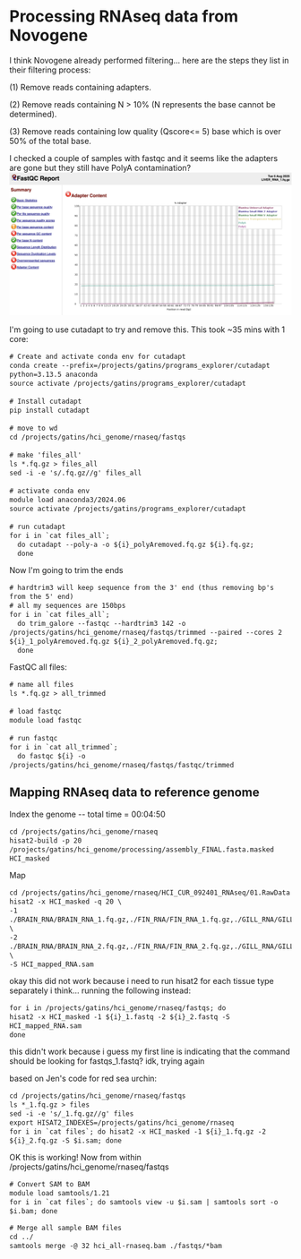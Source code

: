 # Processing RNAseq data from Novogene

I think Novogene already performed filtering... here are the steps they list in their filtering process:

(1) Remove reads containing adapters.

(2) Remove reads containing N > 10% (N represents the base cannot be determined).

(3) Remove reads containing low quality (Qscore<= 5) base which is over 50% of the total base.

I checked a couple of samples with fastqc and it seems like the adapters are gone but they still have PolyA contamination?
![plot](photos/polyA_liver.png)

I'm going to use cutadapt to try and remove this. This took ~35 mins with 1 core:
```
# Create and activate conda env for cutadapt
conda create --prefix=/projects/gatins/programs_explorer/cutadapt python=3.13.5 anaconda
source activate /projects/gatins/programs_explorer/cutadapt

# Install cutadapt
pip install cutadapt

# move to wd
cd /projects/gatins/hci_genome/rnaseq/fastqs

# make 'files_all'
ls *.fq.gz > files_all
sed -i -e 's/.fq.gz//g' files_all

# activate conda env
module load anaconda3/2024.06
source activate /projects/gatins/programs_explorer/cutadapt

# run cutadapt
for i in `cat files_all`;
  do cutadapt --poly-a -o ${i}_polyAremoved.fq.gz ${i}.fq.gz;
  done
```

Now I'm going to trim the ends
```
# hardtrim3 will keep sequence from the 3' end (thus removing bp's from the 5' end)
# all my sequences are 150bps
for i in `cat files_all`;
  do trim_galore --fastqc --hardtrim3 142 -o /projects/gatins/hci_genome/rnaseq/fastqs/trimmed --paired --cores 2 ${i}_1_polyAremoved.fq.gz ${i}_2_polyAremoved.fq.gz;
  done
```

FastQC all files:
```
# name all files
ls *.fq.gz > all_trimmed

# load fastqc
module load fastqc

# run fastqc
for i in `cat all_trimmed`;
  do fastqc ${i} -o /projects/gatins/hci_genome/rnaseq/fastqs/fastqc/trimmed
```

## Mapping RNAseq data to reference genome
Index the genome -- total time = 00:04:50
```
cd /projects/gatins/hci_genome/rnaseq
hisat2-build -p 20 /projects/gatins/hci_genome/processing/assembly_FINAL.fasta.masked HCI_masked
```

Map
```
cd /projects/gatins/hci_genome/rnaseq/HCI_CUR_092401_RNAseq/01.RawData
hisat2 -x HCI_masked -q 20 \
-1 ./BRAIN_RNA/BRAIN_RNA_1.fq.gz,./FIN_RNA/FIN_RNA_1.fq.gz,./GILL_RNA/GILL_RNA_1.fq.gz,./LIVER_RNA/LIVER_RNA_1.fq.gz,./MUSCLE_RNA/MUSCLE_RNA_1.fq.gz \
-2 ./BRAIN_RNA/BRAIN_RNA_2.fq.gz,./FIN_RNA/FIN_RNA_2.fq.gz,./GILL_RNA/GILL_RNA_2.fq.gz,./LIVER_RNA/LIVER_RNA_2.fq.gz,./MUSCLE_RNA/MUSCLE_RNA_2.fq.gz \
-S HCI_mapped_RNA.sam
```
okay this did not work because i need to run hisat2 for each tissue type separately i think... running the following instead:
```
for i in /projects/gatins/hci_genome/rnaseq/fastqs; do
hisat2 -x HCI_masked -1 ${i}_1.fastq -2 ${i}_2.fastq -S HCI_mapped_RNA.sam
done
```
this didn't work because i guess my first line is indicating that the command should be looking for fastqs_1.fastq? idk, trying again

based on Jen's code for red sea urchin:
```
cd /projects/gatins/hci_genome/rnaseq/fastqs
ls *_1.fq.gz > files
sed -i -e 's/_1.fq.gz//g' files
export HISAT2_INDEXES=/projects/gatins/hci_genome/rnaseq
for i in `cat files`; do hisat2 -x HCI_masked -1 ${i}_1.fq.gz -2 ${i}_2.fq.gz -S $i.sam; done
```

OK this is working! Now from within /projects/gatins/hci_genome/rnaseq/fastqs
```
# Convert SAM to BAM
module load samtools/1.21
for i in `cat files`; do samtools view -u $i.sam | samtools sort -o $i.bam; done
```
```
# Merge all sample BAM files
cd ../
samtools merge -@ 32 hci_all-rnaseq.bam ./fastqs/*bam
```
